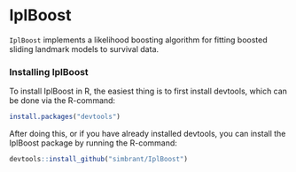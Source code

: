 # IplBoost
```IplBoost``` implements a likelihood boosting algorithm for fitting
boosted sliding landmark models to survival data.

### Installing IplBoost

To install IplBoost in R, the easiest thing is to first install devtools,
which can be done via the R-command:
```R
install.packages("devtools")
```
After doing this, or if you have already installed devtools, you can install
the IplBoost package by running the R-command:
```R
devtools::install_github("simbrant/IplBoost")
```
